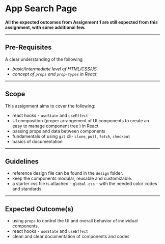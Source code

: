 # App Search Page

**All the expected outcomes from Assignment 1 are still expected from this assignment, with some additional few.**

---

## Pre-Requisites

A clear understanding of the following

-   _basic/intermediate level of HTML/CSS/JS._
-   _concept of `props` and `prop-types` in React._

---

## Scope

This assignment aims to cover the following:

-   react hooks - `useState` and `useEffect`
-   UI composition (proper arrangement of UI components to create an easy to manage component tree ) in React
-   passing props and data between components
-   fundamentals of using `git` cli- `clone`, `pull`, `fetch`, `checkout`
-   basics of documentation

---

## Guidelines

-   reference design file can be found in the `design` folder.
-   keep the components modular, reusable and customizable.
-   a starter css file is attached - `global.css` - with the needed color codes and standards.

---

## Expected Outcome(s)

-   using `props` to control the UI and overall behavior of individual components.
-   react hooks - `useState` and `useEffect`
-   clean and clear documentation of components and codes
